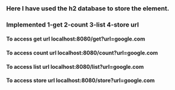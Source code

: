 ### Here I have used the h2 database to store the element.

### Implemented 1-get 2-count 3-list 4-store url

#### To access get url  localhost:8080/get?url=google.com

#### To access count url  localhost:8080/count?url=google.com

#### To access list url  localhost:8080/list?url=google.com

#### To access store url  localhost:8080/store?url=google.com

